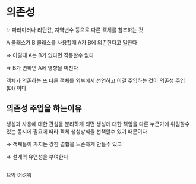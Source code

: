 # 의존성

<aside>
✨ 파라미터나 리턴값, 지역변수 등으로 다른 겍체를 참조하는 것

</aside>

A 클래스가 B 클래스를 사용할때 A가 B에 의존한다고 말한다

⇒ 이럴때 A는 B가 없다면 작동할수 없다

⇒ B가 변하면 A에 영향을 미친다

객체가 의존하는 또 다른 객체를 외부에서 선언하고 이걸 주입하는 것이 의존성 주입(DI) 이다

## 의존성 주입을 하는이유

생성과 사용에 대한 관심을 분리하게 되면 생성에 대한 책임을 다른 누군가에 위임할수 있는 동시에 필요에 따라 겍체 생성방식을 선책할수 있기 때문이다

→ 객체들이 가지는 강한 결합을 느슨하게 만들수 있고

⇒ 설계의 유연성을 부여한다

##

으악 어려워
